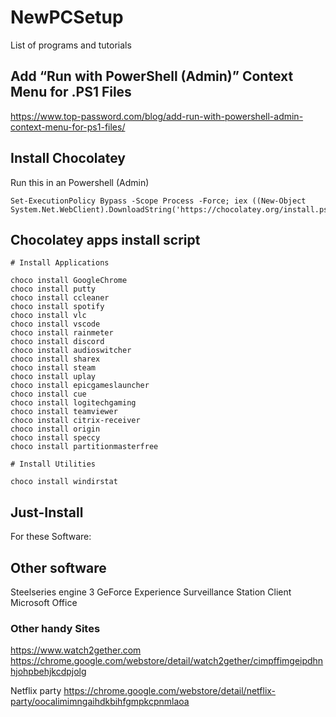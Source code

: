 # NewPCSetup
List of programs and tutorials

## Add “Run with PowerShell (Admin)” Context Menu for .PS1 Files
https://www.top-password.com/blog/add-run-with-powershell-admin-context-menu-for-ps1-files/

## Install Chocolatey
Run this in an Powershell (Admin)
```
Set-ExecutionPolicy Bypass -Scope Process -Force; iex ((New-Object System.Net.WebClient).DownloadString('https://chocolatey.org/install.ps1'))
```

## Chocolatey apps install script
```
# Install Applications

choco install GoogleChrome
choco install putty
choco install ccleaner
choco install spotify
choco install vlc
choco install vscode
choco install rainmeter
choco install discord
choco install audioswitcher
choco install sharex
choco install steam
choco install uplay
choco install epicgameslauncher
choco install cue
choco install logitechgaming
choco install teamviewer
choco install citrix-receiver
choco install origin
choco install speccy
choco install partitionmasterfree

# Install Utilities

choco install windirstat 

```

## Just-Install
For these Software:





## Other software
Steelseries engine 3
GeForce Experience 
Surveillance Station Client
Microsoft Office



### Other handy Sites
https://www.watch2gether.com
https://chrome.google.com/webstore/detail/watch2gether/cimpffimgeipdhnhjohpbehjkcdpjolg

Netflix party
https://chrome.google.com/webstore/detail/netflix-party/oocalimimngaihdkbihfgmpkcpnmlaoa


